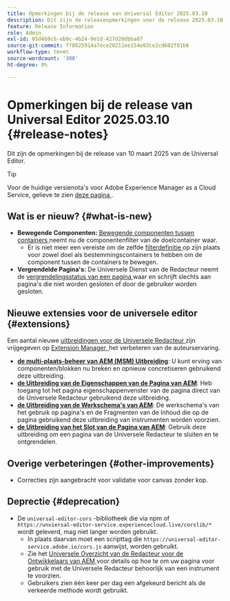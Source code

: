 ```yaml
---
title: Opmerkingen bij de release van Universal Editor 2025.03.10
description: Dit zijn de releaseopmerkingen voor de release 2025.03.10 van de Universal Editor.
feature: Release Information
role: Admin
exl-id: 05d4b9c6-eb0c-4b24-9e1d-427d20dbba87
source-git-commit: ff8025914a7ece20211ee154e03ce2cd602f81b6
workflow-type: tm+mt
source-wordcount: '300'
ht-degree: 0%

---
```


# Opmerkingen bij de release van Universal Editor 2025.03.10 {#release-notes}

Dit zijn de opmerkingen bij de release van 10 maart 2025 van de Universal Editor.

>[!TIP]
>
>Voor de huidige versienota&#39;s voor Adobe Experience Manager as a Cloud Service, gelieve te zien [ deze pagina ](/help/release-notes/release-notes-cloud/release-notes-current.md).

## Wat is er nieuw? {#what-is-new}

* **Bewegende Componenten:** [ Bewegende componenten tussen containers ](/help/sites-cloud/authoring/universal-editor/authoring.md#reordering-components) neemt nu de componentenfilter van de doelcontainer waar.
   * Er is niet meer een vereiste om de zelfde [ filterdefinitie ](/help/implementing/universal-editor/filtering.md) op zijn plaats voor zowel doel als bestemmingscontainers te hebben om de component tussen de containers te bewegen.
* **Vergrendelde Pagina&#39;s:** De Universele Dienst van de Redacteur neemt de [ vergrendelingsstatus van een pagina ](/help/sites-cloud/authoring/sites-console/managing-pages.md#locking-a-page) waar en schrijft slechts aan pagina&#39;s die niet worden gesloten of door de gebruiker worden gesloten.

## Nieuwe extensies voor de universele editor {#extensions}

Een aantal nieuwe [ uitbreidingen voor de Universele Redacteur ](/help/implementing/universal-editor/extending.md) zijn vrijgegeven op [ Extension Manager, ](https://developer.adobe.com/uix/docs/extension-manager/) het verbeteren van de auteurservaring.

* **[de multi-plaats-beheer van AEM (MSM) Uitbreiding](/help/sites-cloud/authoring/universal-editor/authoring.md#inheritance)**: U kunt erving van componenten/blokken nu breken en opnieuw concretiseren gebruikend deze uitbreiding.
* **[de Uitbreiding van de Eigenschappen van de Pagina van AEM](/help/sites-cloud/authoring/universal-editor/authoring.md#page-properties)**: Heb toegang tot het pagina eigenschappenvenster van de pagina direct van de Universele Redacteur gebruikend deze uitbreiding.
* **[de Uitbreiding van de Werkschema&#39;s van AEM](/help/sites-cloud/authoring/universal-editor/authoring.md#workflows)**: De werkschema&#39;s van het gebruik op pagina&#39;s en de Fragmenten van de Inhoud die op de pagina gebruikend deze uitbreiding van instrumenten worden voorzien.
* **[de Uitbreiding van het Slot van de Pagina van AEM](/help/sites-cloud/authoring/universal-editor/authoring.md#locking-pages)**: Gebruik deze uitbreiding om een pagina van de Universele Redacteur te sluiten en te ontgrendelen.

## Overige verbeteringen {#other-improvements}

* Correcties zijn aangebracht voor validatie voor canvas zonder kop.

## Deprectie {#deprecation}

* De `universal-editor-cors` -bibliotheek die via npm of `https://unviersal-editor-service.experiencecloud.live/corslib/*` wordt geleverd, mag niet langer worden gebruikt.
   * In plaats daarvan moet een scripttag die `https://universal-editor-service.adobe.io/cors.js` aanwijst, worden gebruikt.
   * Zie het [ Universele Overzicht van de Redacteur voor de Ontwikkelaars van AEM ](/help/implementing/universal-editor/developer-overview.md) voor details op hoe te om uw pagina voor gebruik met de Universele Redacteur behoorlijk van een instrument te voorzien.
   * Gebruikers zien één keer per dag een afgekeurd bericht als de verkeerde methode wordt gebruikt.
